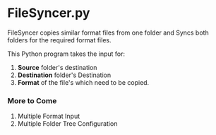 # FileSyncer.py

FileSyncer copies similar format files from one folder and Syncs both folders for the required format files.

This Python program takes the input for:
1. **Source** folder's destination
2. **Destination** folder's Destination
3. **Format** of the file's which need to be copied.

### More to Come
1. Multiple Format Input
2. Multiple Folder Tree Configuration

